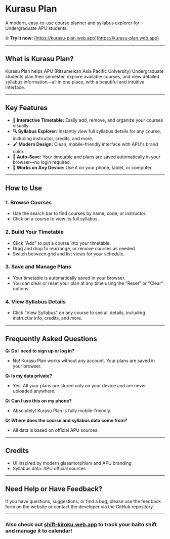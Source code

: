 # Kurasu Plan

A modern, easy-to-use course planner and syllabus explorer for Undergraduate APU students.

🌐 **Try it now:** [https://kurasu-plan.web.app](https://kurasu-plan.web.app)

---

## What is Kurasu Plan?
Kurasu Plan helps APU (Ritsumeikan Asia Pacific University) Undergraduate students plan their semester, explore available courses, and view detailed syllabus information—all in one place, with a beautiful and intuitive interface.

---

## Key Features
- **📅 Interactive Timetable:** Easily add, remove, and organize your courses visually.
- **🔍 Syllabus Explorer:** Instantly view full syllabus details for any course, including instructor, credits, and more.
- **🖌️ Modern Design:** Clean, mobile-friendly interface with APU's brand color.
- **💾 Auto-Save:** Your timetable and plans are saved automatically in your browser—no login required.
- **📱 Works on Any Device:** Use it on your phone, tablet, or computer.

---

## How to Use

### 1. **Browse Courses**
- Use the search bar to find courses by name, code, or instructor.
- Click on a course to view its full syllabus.

### 2. **Build Your Timetable**
- Click "Add" to put a course into your timetable.
- Drag and drop to rearrange, or remove courses as needed.
- Switch between grid and list views for your schedule.

### 3. **Save and Manage Plans**
- Your timetable is automatically saved in your browser.
- You can clear or reset your plan at any time using the "Reset" or "Clear" options.

### 4. **View Syllabus Details**
- Click "View Syllabus" on any course to see all details, including instructor info, credits, and more.

---

## Frequently Asked Questions

**Q: Do I need to sign up or log in?**
- No! Kurasu Plan works without any account. Your plans are saved in your browser.

**Q: Is my data private?**
- Yes. All your plans are stored only on your device and are never uploaded anywhere.

**Q: Can I use this on my phone?**
- Absolutely! Kurasu Plan is fully mobile-friendly.

**Q: Where does the course and syllabus data come from?**
- All data is based on official APU sources.



---

## Credits

- UI inspired by modern glassmorphism and APU branding
- Syllabus data: APU official sources

---

## Need Help or Have Feedback?
If you have questions, suggestions, or find a bug, please use the feedback form on the website or contact the developer via the GitHub repository.

---

### Also check out [shift-kiroku.web.app](https://shift-kiroku.web.app) to track your baito shift and manage it to calendar!
